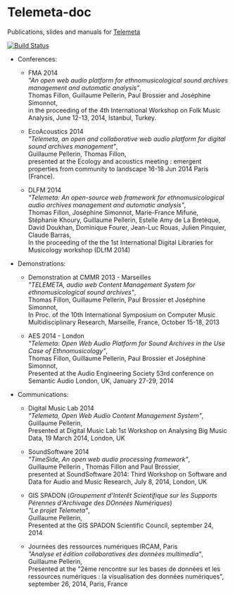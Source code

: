 Telemeta-doc
============

Publications, slides and manuals for [Telemeta](http://telemeta.org)


[![Build Status](https://travis-ci.org/Parisson/Telemeta-doc.svg?branch=dev)](https://travis-ci.org/Parisson/Telemeta-doc)

- Conferences:

  - FMA 2014  
    *"An open web audio platform for ethnomusicological sound archives management and automatic analysis"*,  
    Thomas Fillon, Guillaume Pellerin, Paul Brossier and Joséphine Simonnot,  
    in the proceeding of the 4th International Workshop on Folk Music Analysis,  June 12-13, 2014, Istanbul, Turkey.

  - EcoAcoustics 2014  
    *"Telemeta, an open and collaborative web audio platform for digital sound archives management"*,  
    Guillaume Pellerin, Thomas Fillon,  
    presented at the Ecology and acoustics meeting : emergent properties from community to landscape
    16-18 Jun 2014 Paris (France).

  - DLFM 2014  
    *"Telemeta: An open-source web framework for ethnomusicological audio archives management and automatic analysis"*,  
    Thomas Fillon, Joséphine Simonnot, Marie-France Mifune, Stéphanie Khoury, Guillaume Pellerin, Estelle Amy de La     Bretèque, David Doukhan, Dominique Fourer, Jean-Luc Rouas, Julien Pinquier, Claude Barras,  
    In the proceeding of the the 1st International Digital Libraries for Musicology workshop (DLfM 2014)

- Demonstrations:
  - Demonstration at CMMR 2013 - Marseilles  
    *"TELEMETA, audio web Content Management System for ethnomusicological sound archives"*,  
    Thomas Fillon, Guillaume Pellerin, Paul Brossier et Joséphine Simonnot,  
    In Proc. of the 10th International Symposium on Computer Music Multidisciplinary Research, Marseille, France, October 15-18, 2013

  - AES 2014 - London  
    *"Telemeta: Open Web Audio Platform for Sound Archives in the Use Case of Ethnomusicology"*,  
    Thomas Fillon, Guillaume Pellerin, Paul Brossier et Joséphine Simonnot,  
    Presented at the Audio Engineering Society 53rd conference on Semantic Audio London, UK, January 27-29, 2014

- Communications:

  - Digital Music Lab 2014  
    *"Telemeta, Open Web Audio Content Management System"*,  
    Guillaume Pellerin,  
    Presented at Digital Music Lab 1st Workshop on Analysing Big Music Data, 19 March 2014, London, UK

  - SoundSoftware 2014  
    *"TimeSide, An open web audio processing framework"*,  
    Guillaume Pellerin , Thomas Fillon and Paul Brossier,  
    presented at SoundSoftware 2014: Third Workshop on Software and Data for Audio and Music Research, July 8, 2014, London, UK

  - GIS SPADON (*Groupement d'Interêt Scientifique sur les Supports Pérennes d'Archivage des DOnnées Numériques*)  
    *"Le projet Telemeta"*,  
    Guillaume Pellerin,  
    Presented at the GIS SPADON Scientific Council, september 24, 2014

  - Journées des ressources numériques IRCAM, Paris  
    *"Analyse et édition collaboratives des données multimedia"*,  
    Guillaume Pellerin,  
    Presented at the "2ème rencontre sur les bases de données et les ressources numériques : la visualisation des données numériques", september 26, 2014, Paris, France



